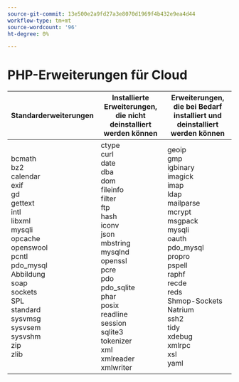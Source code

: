 ```yaml
---
source-git-commit: 13e500e2a9fd27a3e8070d1969f4b432e9ea4d44
workflow-type: tm+mt
source-wordcount: '96'
ht-degree: 0%

---
```

# PHP-Erweiterungen für Cloud

<table style="table-layout:auto">
    <thead>
      <tr>
        <th>
            Standarderweiterungen
        </th>
        <th>
            Installierte Erweiterungen, die nicht deinstalliert werden können
        </th>
        <th>
            Erweiterungen, die bei Bedarf installiert und deinstalliert werden können
        </th>
      </tr>
    </thead>
    <tbody>
        <tr>
            <td>
                bcmath<br>
                bz2<br>
                calendar<br>
                exif<br>
                gd<br>
                gettext<br>
                intl<br>
                libxml<br>
                mysqli<br>
                opcache<br>
                openswool<br>
                pcntl<br>
                pdo_mysql<br>
                Abbildung<br>
                soap<br>
                sockets<br>
                SPL<br>
                standard<br>
                sysvmsg<br>
                sysvsem<br>
                sysvshm<br>
                zip<br>
                zlib<br>
            </td>
            <td>
                ctype<br>
                curl<br>
                date<br>
                dba<br>
                dom<br>
                fileinfo<br>
                filter<br>
                ftp<br>
                hash<br>
                iconv<br>
                json<br>
                mbstring<br>
                mysqlnd<br>
                openssl<br>
                pcre<br>
                pdo<br>
                pdo_sqlite<br>
                phar<br>
                posix<br>
                readline<br>
                session<br>
                sqlite3<br>
                tokenizer<br>
                xml<br>
                xmlreader<br>
                xmlwriter<br>
            </td>
            <td>
                geoip<br>
                gmp<br>
                igbinary<br>
                imagick<br>
                imap<br>
                ldap<br>
                mailparse<br>
                mcrypt<br>
                msgpack<br>
                mysqli<br>
                oauth<br>
                pdo_mysql<br>
                propro<br>
                pspell<br>
                raphf<br>
                recde<br>
                reds<br>
                Shmop-Sockets<br>
                Natrium<br>
                ssh2<br>
                tidy<br>
                xdebug<br>
                xmlrpc<br>
                xsl<br>
                yaml<br>
            </td>
        </tr>
    </tbody>
</table>
